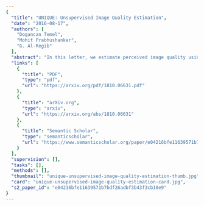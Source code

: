 ```yaml
---
{
  "title": "UNIQUE: Unsupervised Image Quality Estimation",
  "date": "2016-08-17",
  "authors": [
    "Dogancan Temel",
    "Mohit Prabhushankar",
    "G. Al-Regib"
  ],
  "abstract": "In this letter, we estimate perceived image quality using sparse representations obtained from generic image databases through an unsupervised learning approach. A color space transformation, a mean subtraction, and a whitening operation are used to enhance descriptiveness of images by reducing spatial redundancy; a linear decoder is used to obtain sparse representations; and a thresholding stage is used to formulate suppression mechanisms in a visual system. A linear decoder is trained with 7 GB worth of data, which corresponds to 100 000 8 × 8 image patches randomly obtained from nearly 1000 images in the ImageNet 2013 database. A patch-wise training approach is preferred to maintain local information. The proposed quality estimator UNIQUE is tested on the LIVE, the Multiply Distorted LIVE, and the TID 2013 databases and compared with 13 quality estimators. Experimental results show that UNIQUE is generally a top performing quality estimator in terms of accuracy, consistency, linearity, and monotonic behavior.",
  "links": [
    {
      "title": "PDF",
      "type": "pdf",
      "url": "https://arxiv.org/pdf/1810.06631.pdf"
    },
    {
      "title": "arXiv.org",
      "type": "arxiv",
      "url": "https://arxiv.org/abs/1810.06631"
    },
    {
      "title": "Semantic Scholar",
      "type": "semanticscholar",
      "url": "https://www.semanticscholar.org/paper/e04216bfe11639571b7bdf26adbf3b43f3cb10e9"
    }
  ],
  "supervision": [],
  "tasks": [],
  "methods": [],
  "thumbnail": "unique-unsupervised-image-quality-estimation-thumb.jpg",
  "card": "unique-unsupervised-image-quality-estimation-card.jpg",
  "s2_paper_id": "e04216bfe11639571b7bdf26adbf3b43f3cb10e9"
}
---
```


